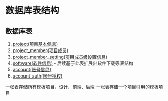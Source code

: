 # 数据库表结构

## 数据库表

1. [project(项目基本信息)](./project)
2. [project_member(项目成员)](./project_member)
3. [project_member_setting(项目成员级设置信息)](./project_member_setting)
4. [software(软件信息)](./software) - 后续基于此表扩展出软件下载等表结构
5. [account(账号信息)](./account)
6. [account_auth(账号授权)](./account_auth)


一张表存储所有模板项目，设计、前端、后端
一张表存储一个项目引用的模板项目